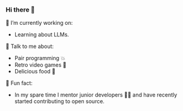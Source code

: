 ### Hi there 👋

🔭 I’m currently working on:
  * Learning about LLMs.

💬 Talk to me about:
  * Pair programming 💥
  * Retro video games 👾
  * Delicious food 🍜

🎈 Fun fact:
  * In my spare time I mentor junior developers 👩‍🎓 and have recently started contributing to open source.
